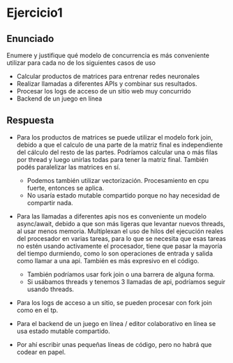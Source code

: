 # Ejercicio1 
## Enunciado

Enumere y justifique qué modelo de concurrencia es más conveniente utilizar para cada no de los siguientes casos de uso

- Calcular productos de matrices para entrenar redes neuronales
- Realizar llamadas a diferentes APIs y combinar sus resultados.
- Procesar los logs de acceso de un sitio web muy concurrido
- Backend de un juego en línea

## Respuesta

- Para los productos de matrices se puede utilizar el modelo fork join, debido a que el calculo de una parte de la matriz final es independiente del cálculo del resto de las partes. Podríamos calcular una o más filas por thread y luego unirlas todas para tener la matriz final. También podés paralelizar las matrices en sí.
	- Podemos también utilizar vectorización. Procesamiento en cpu fuerte, entonces se aplica.
	- No usaría estado mutable compartido porque no hay necesidad de compartir nada.
- Para las llamadas a diferentes apis nos es conveniente un modelo async/await, debido a que son más ligeras que levantar nuevos threads, al usar menos memoria. Multiplexan el uso de hilos del ejecución reales del procesador en varias tareas, para lo que se necesita que esas tareas no estén usando activamente el procesador, tiene que pasar la mayoría del tiempo durmiendo, como lo son operaciones de entrada y salida como llamar a una api. También es más expresivo en el código.
	- También podríamos usar fork join o una barrera de alguna forma.
	- Si usábamos threads y tenemos 3 llamadas de api, podríamos seguir usando threads.

- Para los logs de acceso a un sitio, se pueden procesar con fork join como en el tp.
- Para el backend de un juego en línea / editor colaborativo en línea se usa estado mutable compartido. 

- Por ahí escribir unas pequeñas líneas de código, pero no habrá que codear en papel.